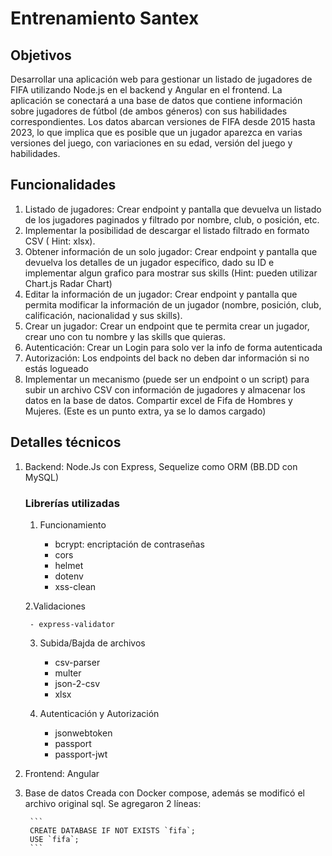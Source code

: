 # Entrenamiento Santex

## Objetivos

Desarrollar una aplicación web para gestionar un listado de jugadores de FIFA utilizando Node.js en el backend y Angular en el frontend. La aplicación se conectará a una base de datos que contiene información sobre jugadores de fútbol (de ambos géneros) con sus habilidades correspondientes. Los datos abarcan versiones de FIFA desde 2015 hasta 2023, lo que implica que es posible que un jugador aparezca en varias versiones del juego, con variaciones en su edad, versión del juego y habilidades.

## Funcionalidades

1. Listado de jugadores:
   Crear endpoint y pantalla que devuelva un listado de los jugadores paginados y filtrado por nombre, club, o posición, etc.
2. Implementar la posibilidad de descargar el listado filtrado en formato CSV ( Hint: xlsx).
3. Obtener información de un solo jugador:
   Crear endpoint y pantalla que devuelva los detalles de un jugador específico, dado su ID e implementar algun grafico para mostrar sus skills (Hint: pueden utilizar Chart.js Radar Chart)
4. Editar la información de un jugador:
   Crear endpoint y pantalla que permita modificar la información de un jugador (nombre, posición, club, calificación, nacionalidad y sus skills).
5. Crear un jugador:
   Crear un endpoint que te permita crear un jugador, crear uno con tu nombre y las skills que quieras.
6. Autenticación:
   Crear un Login para solo ver la info de forma autenticada
7. Autorización: Los endpoints del back no deben dar información si no estás logueado
8. Implementar un mecanismo (puede ser un endpoint o un script) para subir un archivo CSV con información de jugadores y almacenar los datos en la base de datos. Compartir excel de Fifa de Hombres y Mujeres. (Este es un punto extra, ya se lo damos cargado)

## Detalles técnicos

1.  Backend: Node.Js con Express, Sequelize como ORM (BB.DD con MySQL)

    ### Librerías utilizadas

    1.  Funcionamiento

        - bcrypt: encriptación de contraseñas
        - cors
        - helmet
        - dotenv
        - xss-clean

    2.Validaciones

         - express-validator

    3.  Subida/Bajda de archivos

        - csv-parser
        - multer
        - json-2-csv
        - xlsx

    4.  Autenticación y Autorización

        - jsonwebtoken
        - passport
        - passport-jwt

1.  Frontend: Angular

1.  Base de datos
    Creada con Docker compose, además se modificó el archivo original sql. Se agregaron 2 líneas:

         ```
         CREATE DATABASE IF NOT EXISTS `fifa`;
         USE `fifa`;
         ```
